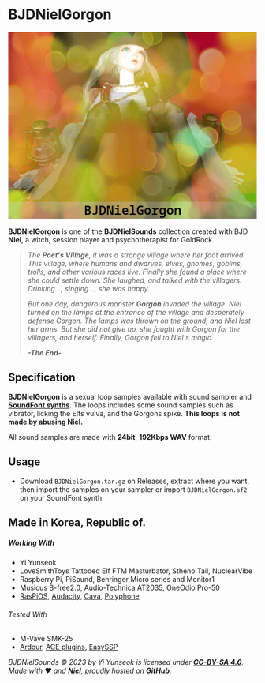 # BJDNielGorgon

![BJDNielGorgon](https://github.com/YGGDRASIL-STUDIO/BJDNielSounds/blob/main/images/BJDNielGorgon.png)

**BJDNielGorgon** is one of the **BJDNielSounds** collection created with BJD **Niel**, a witch, session player and psychotherapist for GoldRock.

>_The **Poet's Village**, it was a strange village where her foot arrived. This village, where humans and dwarves, elves, gnomes, goblins, trolls, and other various races live. Finally she found a place where she could settle down. She laughed, and talked with the villagers. Drinking..., singing..., she was happy._
>
>_But one day, dangerous monster **Gorgon** invaded the village. Niel turned on the lamps at the entrance of the village and desperately defense Gorgon. The lamps was thrown on the ground, and Niel lost her arms. But she did not give up, she fought with Gorgon for the villagers, and herself. Finally, Gorgon fell to Niel's magic._
>
>_**-The End-**_

## Specification

**BJDNielGorgon** is a sexual loop samples available with sound sampler and **[SoundFont synths](https://www.fluidsynth.org/)**. The loops includes some sound samples such as vibrator, licking the Elfs vulva, and the Gorgons spike. **This loops is not made by abusing Niel.**

All sound samples are made with **24bit**, **192Kbps WAV** format.

## Usage

- Download `BJDNielGorgon.tar.gz` on Releases, extract where you want, then import the samples on your sampler or import `BJDNielGorgon.sf2` on your SoundFont synth.

## Made in Korea, Republic of.

##### Working With

- Yi Yunseok
- LoveSmithToys Tattooed Elf FTM Masturbator, Stheno Tail, NuclearVibe
- Raspberry Pi, PiSound, Behringer Micro series and Monitor1
- Musicus B-free2.0, Audio-Technica AT2035, OneOdio Pro-50
- [RasPiOS](https://www.raspberrypi.com/software/), [Audacity](https://www.audacityteam.org/), [Cava](https://github.com/karlstav/cava), [Polyphone](https://www.polyphone-soundfonts.com/)

###### Tested With

- M-Vave SMK-25
- [Ardour](https://ardour.org/), [ACE plugins](https://manual.ardour.org/plugins-filters/), [EasySSP](https://au.tomatl.org/)

_BJDNielSounds :copyright: 2023 by Yi Yunseok is licensed under **[CC-BY-SA 4.0](https://creativecommons.org/licenses/by-sa/4.0/)**. Made with :heart: and **[Niel](https://s.click.aliexpress.com/e/_oDj63f7)**, proudly hosted on **[GitHub](https://github.com/)**._

